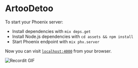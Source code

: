 # ArtooDetoo

To start your Phoenix server:

  * Install dependencies with `mix deps.get`
  * Install Node.js dependencies with `cd assets && npm install`
  * Start Phoenix endpoint with `mix phx.server`

Now you can visit [`localhost:4000`](http://localhost:4000) from your browser.

![Recordit GIF](https://user-images.githubusercontent.com/785454/70214165-96e41880-1743-11ea-90ab-1d7f3ff6d016.gif)

